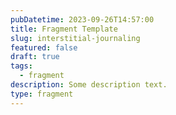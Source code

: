 ```yaml
---
pubDatetime: 2023-09-26T14:57:00
title: Fragment Template
slug: interstitial-journaling
featured: false
draft: true
tags:
  - fragment
description: Some description text.
type: fragment
---
```

